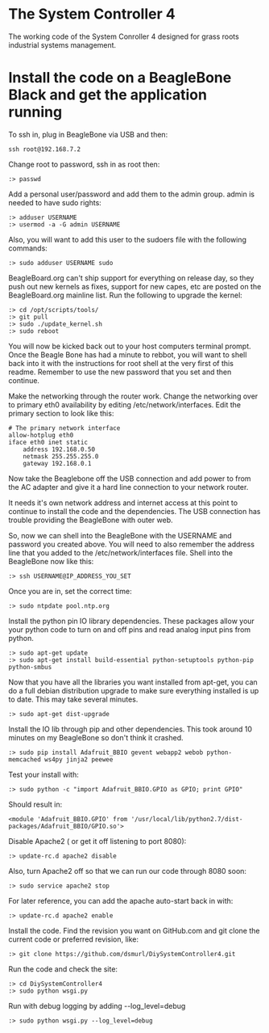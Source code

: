 # The System Controller 4
The working code of the System Conroller 4 designed for grass roots industrial systems management.


# Install the code on a BeagleBone Black and get the application running

To ssh in, plug in BeagleBone via USB and then:

	ssh root@192.168.7.2

Change root to password, ssh in as root then:

	:> passwd

Add a personal user/password and add them to the admin group.  admin is needed to have sudo rights:

	:> adduser USERNAME
	:> usermod -a -G admin USERNAME

Also, you will want to add this user to the sudoers file with the following commands:

	:> sudo adduser USERNAME sudo
	
BeagleBoard.org can't ship support for everything on release day, so they push out new kernels as fixes, support for new capes, etc are posted on the BeagleBoard.org mainline list.  Run the following to upgrade the kernel:

	:> cd /opt/scripts/tools/
	:> git pull
	:> sudo ./update_kernel.sh
	:> sudo reboot
	
You will now be kicked back out to your host computers terminal prompt.  Once the Beagle Bone has had a minute to rebbot, you will want to shell back into it with the instructions for root shell at the very first of this readme.  Remember to use the new password that you set and then continue.

Make the networking through the router work.  Change the networking over to primary eth0 availability by editing /etc/network/interfaces.  Edit the primary section to look like this:

	# The primary network interface
	allow-hotplug eth0
	iface eth0 inet static
	    address 192.168.0.50
	    netmask 255.255.255.0
	    gateway 192.168.0.1

Now take the Beaglebone off the USB connection and add power to from the AC adapter and give it a hard line connection to your network router.  

It needs it's own network address and internet access at this point to continue to install the code and the dependencies.  The USB connection has trouble providing the BeagleBone with outer web.

So, now we can shell into the BeagleBone with the USERNAME and password you created above.  You will need to also remember the address line that you added to the /etc/network/interfaces file.  Shell into the BeagleBone now like this:

	:> ssh USERNAME@IP_ADDRESS_YOU_SET

Once you are in, set the correct time:

	:> sudo ntpdate pool.ntp.org

Install the python pin IO library dependencies.  These packages allow your your python code to turn on and off pins and read analog input pins from python.

	:> sudo apt-get update
	:> sudo apt-get install build-essential python-setuptools python-pip python-smbus
	
Now that you have all the libraries you want installed from apt-get, you can do a full debian distribution upgrade to make sure everything installed is up to date.  This may take several minutes.

	:> sudo apt-get dist-upgrade

Install the IO lib through pip and other dependencies.  This took around 10 minutes on my BeagleBone so don't think it crashed.

	:> sudo pip install Adafruit_BBIO gevent webapp2 webob python-memcached ws4py jinja2 peewee

Test your install with:

	:> sudo python -c "import Adafruit_BBIO.GPIO as GPIO; print GPIO"

Should result in:

	<module 'Adafruit_BBIO.GPIO' from '/usr/local/lib/python2.7/dist-packages/Adafruit_BBIO/GPIO.so'>

Disable Apache2 ( or get it off listening to port 8080):
	
	:> update-rc.d apache2 disable

Also, turn Apache2 off so that we can run our code through 8080 soon:

	:> sudo service apache2 stop

For later reference, you can add the apache auto-start back in with:

	:> update-rc.d apache2 enable

Install the code.  Find the revision you want on GitHub.com and git clone the current code or preferred revision, like:

	:> git clone https://github.com/dsmurl/DiySystemController4.git

Run the code and check the site:

	:> cd DiySystemController4
	:> sudo python wsgi.py

Run with debug logging by adding --log_level=debug

	:> sudo python wsgi.py --log_level=debug
